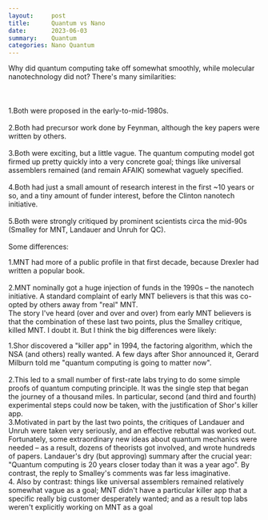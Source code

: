 ```yaml
---
layout:     post
title:      Quantum vs Nano
date:       2023-06-03
summary:    Quantum
categories: Nano Quantum
---
```


Why did quantum computing take off somewhat smoothly, while molecular nanotechnology did not?
There's many similarities:
<br>
\
\
\
1.Both were proposed in the early-to-mid-1980s.
<br>
\
2.Both had precursor work done by Feynman, although the key papers were written by others.
<br>
\
3.Both were exciting, but a little vague. The quantum computing model got firmed up pretty quickly into a very concrete goal; things like universal assemblers remained (and remain AFAIK) somewhat vaguely specified.
<br>
\
4.Both had just a small amount of research interest in the first ~10 years or so, and a tiny amount of funder interest, before the Clinton nanotech initiative.
<br>
\
5.Both were strongly critiqued by prominent scientists circa the mid-90s (Smalley for MNT, Landauer and Unruh for QC).
<br>
\
Some differences:

1.MNT had more of a public profile in that first decade, because Drexler had written a popular book.
<br>
\
2.MNT nominally got a huge injection of funds in the 1990s – the nanotech initiative. A standard complaint of early MNT believers is that this was co-opted by others away from "real" MNT.
\
The story I've heard (over and over and over) from early MNT believers is that the combination of these last two points, plus the Smalley critique, killed MNT. I doubt it. But I think the big differences were likely:

1.Shor discovered a "killer app" in 1994, the factoring algorithm, which the NSA (and others) really wanted. A few days after Shor announced it, Gerard Milburn told me "quantum computing is going to matter now".
\
<br>
2.This led to a small number of first-rate labs trying to do some simple proofs of quantum computing principle. It was the single step that began the journey of a thousand miles. In particular, second (and third and fourth) experimental steps could now be taken, with the justification of Shor's killer app.
\
3.Motivated in part by the last two points, the critiques of Landauer and Unruh were taken very seriously, and an effective rebuttal was worked out. Fortunately, some extraordinary new ideas about quantum mechanics were needed – as a result, dozens of theorists got involved, and wrote hundreds of papers. Landauer's dry (but approving) summary after the crucial year: "Quantum computing is 20 years closer today than it was a year ago". By contrast, the reply to Smalley's comments was far less imaginative.
\
4. Also by contrast: things like universal assemblers remained relatively somewhat vague as a goal; MNT didn't have a particular killer app that a specific really big customer desperately wanted; and as a result top labs weren't explicitly working on MNT as a goal
